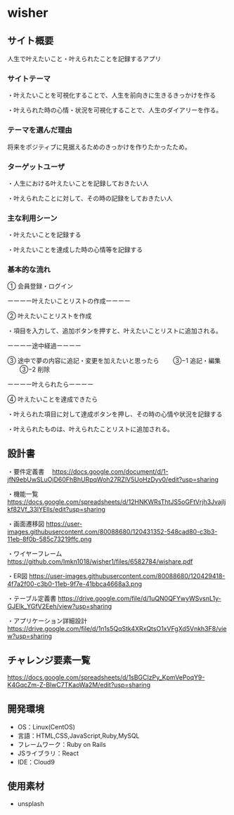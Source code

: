 # wisher

## サイト概要
人生で叶えたいこと・叶えられたことを記録するアプリ

### サイトテーマ
・叶えたいことを可視化することで、人生を前向きに生きるきっかけを作る

・叶えられた時の心情・状況を可視化することで、人生のダイアリーを作る。

### テーマを選んだ理由
将来をポジティブに見据えるためのきっかけを作りたかったため。

### ターゲットユーザ
・人生における叶えたいことを記録しておきたい人

・叶えられたことに対して、その時の記録をしておきたい人

### 主な利用シーン
・叶えたいことを記録する

・叶えたいことを達成した時の心情等を記録する

### 基本的な流れ
① 会員登録・ログイン

ーーーー叶えたいことリストの作成ーーーー


② 叶えたいことリストを作成

・項目を入力して、追加ボタンを押すと、叶えたいことリストに追加される。


ーーーー途中経過ーーーー


③ 途中で夢の内容に追記・変更を加えたいと思ったら
　　③−1 追記・編集
　　③−2 削除

ーーーー叶えられたらーーーー

④ 叶えたいことを達成できたら

 ・叶えられた項目に対して達成ボタンを押し、その時の心情や状況を記録する

 ・叶えられたものは、叶えられたことリストに追加される。

## 設計書
・要件定義書
　<https://docs.google.com/document/d/1-jfN9ebUwSLuOjD60FhBhURpqWoh27RZlV5UoHzDyv0/edit?usp=sharing>

・機能一覧
<https://docs.google.com/spreadsheets/d/12HNKWRsThtJS5oGFtVrjh3Jvajljkf82Vf_33lYElls/edit?usp=sharing>

・画面遷移図
<https://user-images.githubusercontent.com/80088680/120431352-548cad80-c3b3-11eb-8f0b-585c73219ffc.png>

・ワイヤーフレーム
<https://github.com/Imkn1018/wisher1/files/6582784/wishare.pdf>

・ER図
<https://user-images.githubusercontent.com/80088680/120429418-4f7a2f00-c3b0-11eb-9f7e-41bbca4668a3.png>

・テーブル定義書
<https://drive.google.com/file/d/1uQN0QFYwyWSvsnL1y-GJElk_YGfV2Eeh/view?usp=sharing>

・アプリケーション詳細設計
<https://drive.google.com/file/d/1n1s5QqStk4XRxQtsO1xVFgXd5Vnkh3F8/view?usp=sharing>

## チャレンジ要素一覧
<https://docs.google.com/spreadsheets/d/1sBGCIzPy_KpmVePoqY9-K4GqcZm-Z-BlwC7TKaoWa2M/edit?usp=sharing>

## 開発環境
- OS：Linux(CentOS)
- 言語：HTML,CSS,JavaScript,Ruby,MySQL
- フレームワーク：Ruby on Rails
- JSライブラリ：React
- IDE：Cloud9

## 使用素材
- unsplash

